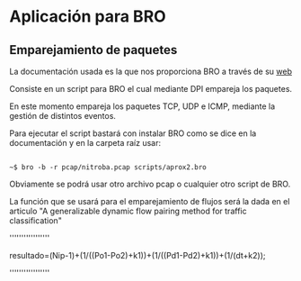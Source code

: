 # Aplicación para BRO
## Emparejamiento de paquetes

La documentación usada es la que nos proporciona BRO a través de su [web](https://www.bro.org/documentation/index.html "documentacion de BRO")

Consiste en un script para BRO el cual mediante DPI empareja los paquetes.

En este momento empareja los paquetes TCP, UDP e ICMP, mediante la gestión de distintos eventos.

Para ejecutar el script bastará con instalar BRO como se dice en la documentación y en la carpeta raíz usar:

``````````````

~$ bro -b -r pcap/nitroba.pcap scripts/aprox2.bro

``````````````

Obviamente se podrá usar otro archivo pcap o cualquier otro script de BRO.

La función que se usará para el emparejamiento de flujos será la dada en el articulo "A generalizable dynamic flow pairing method for traffic classification"

'''''''''''''''''

resultado=(Nip-1)+(1/((Po1-Po2)+k1))+(1/((Pd1-Pd2)+k1))+(1/(dt+k2));

'''''''''''''''''
